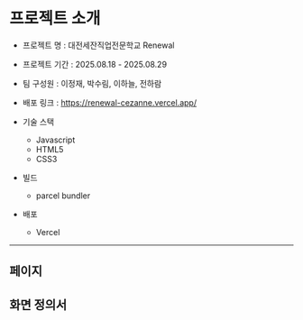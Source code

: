 # 프로젝트 소개
* 프로젝트 명 : 대전세잔직업전문학교 Renewal
* 프로젝트 기간 : 2025.08.18 - 2025.08.29
* 팀 구성원 : 이정재, 박수림, 이하늘, 전하람
* 배포 링크 : https://renewal-cezanne.vercel.app/
* 기술 스택
	- Javascript
	- HTML5
	- CSS3
	
* 빌드
	- parcel bundler

* 배포
	- Vercel

---


## 페이지

## 화면 정의서